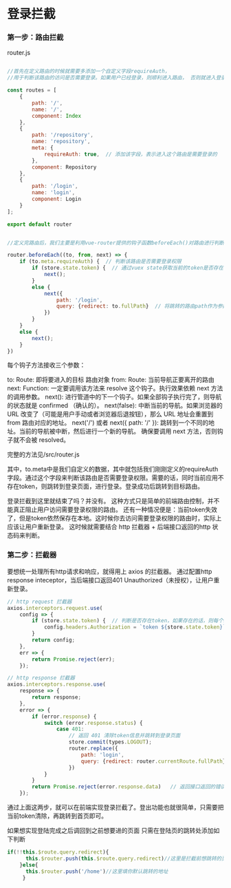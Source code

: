 # 登录拦截

### 第一步：路由拦截

router.js
```js

//首先在定义路由的时候就需要多添加一个自定义字段requireAuth，
//用于判断该路由的访问是否需要登录。如果用户已经登录，则顺利进入路由， 否则就进入登录页面。

const routes = [
    {
        path: '/',
        name: '/',
        component: Index
    },
    {
        path: '/repository',
        name: 'repository',
        meta: {
            requireAuth: true,  // 添加该字段，表示进入这个路由是需要登录的
        },
        component: Repository
    },
    {
        path: '/login',
        name: 'login',
        component: Login
    }
];

export default router


//定义完路由后，我们主要是利用vue-router提供的钩子函数beforeEach()对路由进行判断。

router.beforeEach((to, from, next) => {
    if (to.meta.requireAuth) {  // 判断该路由是否需要登录权限
        if (store.state.token) {  // 通过vuex state获取当前的token是否存在
            next();
        }
        else {
            next({
                path: '/login',
                query: {redirect: to.fullPath}  // 将跳转的路由path作为参数，登录成功后跳转到该路由
            })
        }
    }
    else {
        next();
    }
})
```


每个钩子方法接收三个参数：

to: Route: 即将要进入的目标 路由对象
from: Route: 当前导航正要离开的路由
next: Function: 一定要调用该方法来 resolve 这个钩子。执行效果依赖 next 方法的调用参数。
next(): 进行管道中的下一个钩子。如果全部钩子执行完了，则导航的状态就是 confirmed （确认的）。
next(false): 中断当前的导航。如果浏览器的 URL 改变了（可能是用户手动或者浏览器后退按钮），那么 URL 地址会重置到 from 路由对应的地址。
next('/') 或者 next({ path: '/' }): 跳转到一个不同的地址。当前的导航被中断，然后进行一个新的导航。
确保要调用 next 方法，否则钩子就不会被 resolved。

完整的方法见/src/router.js

其中，to.meta中是我们自定义的数据，其中就包括我们刚刚定义的requireAuth字段。通过这个字段来判断该路由是否需要登录权限。需要的话，同时当前应用不存在token，则跳转到登录页面，进行登录。登录成功后跳转到目标路由。




登录拦截到这里就结束了吗？并没有。
这种方式只是简单的前端路由控制，并不能真正阻止用户访问需要登录权限的路由。
还有一种情况便是：当前token失效了，但是token依然保存在本地。这时候你去访问需要登录权限的路由时，实际上应该让用户重新登录。 
这时候就需要结合 http 拦截器 + 后端接口返回的http 状态码来判断。

### 第二步：拦截器

要想统一处理所有http请求和响应，就得用上 axios 的拦截器。
通过配置http response inteceptor，当后端接口返回401 Unauthorized（未授权），让用户重新登录。

```js
// http request 拦截器
axios.interceptors.request.use(
    config => {
        if (store.state.token) {  // 判断是否存在token，如果存在的话，则每个http header都加上token
            config.headers.Authorization = `token ${store.state.token}`;
        }
        return config;
    },
    err => {
        return Promise.reject(err);
    });

// http response 拦截器
axios.interceptors.response.use(
    response => {
        return response;
    },
    error => {
        if (error.response) {
            switch (error.response.status) {
                case 401:
                    // 返回 401 清除token信息并跳转到登录页面
                    store.commit(types.LOGOUT);
                    router.replace({
                        path: 'login',
                        query: {redirect: router.currentRoute.fullPath}
                    })
            }
        }
        return Promise.reject(error.response.data)   // 返回接口返回的错误信息
    });
```

通过上面这两步，就可以在前端实现登录拦截了。登出功能也就很简单，只需要把当前token清除，再跳转到首页即可。

如果想实现登陆完成之后调回到之前想要进的页面
只需在登陆页的跳转处添加如下判断

```js
if(!!this.$route.query.redirect){
      this.$router.push(this.$route.query.redirect)//这里是拦截前想跳转的页面
    }else{
      this.$router.push('/home')//这里填你默认跳转的地址
     }
```